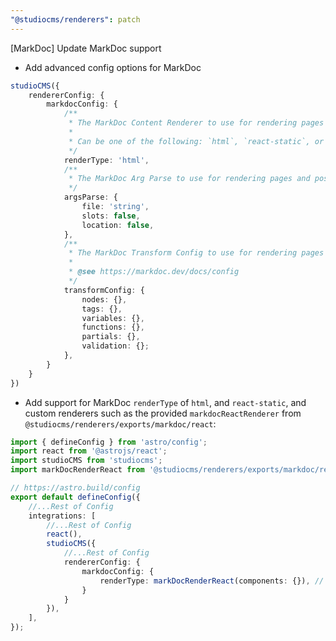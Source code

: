 ```yaml
---
"@studiocms/renderers": patch
---
```


[MarkDoc] Update MarkDoc support

- Add advanced config options for MarkDoc

```ts
studioCMS({
    rendererConfig: {
        markdocConfig: {
            /**
             * The MarkDoc Content Renderer to use for rendering pages and posts
             *
             * Can be one of the following: `html`, `react-static`, or a custom renderer
             */
            renderType: 'html',
            /**
             * The MarkDoc Arg Parse to use for rendering pages and posts
             */
            argsParse: {
                file: 'string',
                slots: false,
                location: false,
            },
            /**
             * The MarkDoc Transform Config to use for rendering pages and posts
             *
             * @see https://markdoc.dev/docs/config
             */
            transformConfig: {
                nodes: {},
                tags: {},
                variables: {},
                functions: {},
                partials: {},
                validation: {};
            },
        }
    }
})
```

- Add support for MarkDoc `renderType` of `html`, and `react-static`, and custom renderers such as the provided `markdocReactRenderer` from `@studiocms/renderers/exports/markdoc/react`:

```ts
import { defineConfig } from 'astro/config';
import react from '@astrojs/react';
import studioCMS from 'studiocms';
import markDocRenderReact from '@studiocms/renderers/exports/markdoc/react';

// https://astro.build/config
export default defineConfig({
	//...Rest of Config
	integrations: [
        //...Rest of Config
		react(),
		studioCMS({
            //...Rest of Config
            rendererConfig: {
                markdocConfig: {
                    renderType: markDocRenderReact(components: {}), // Also applies to users with a `studiocms.config.mjs` file.
                }
            }
        }),
	],
});
```